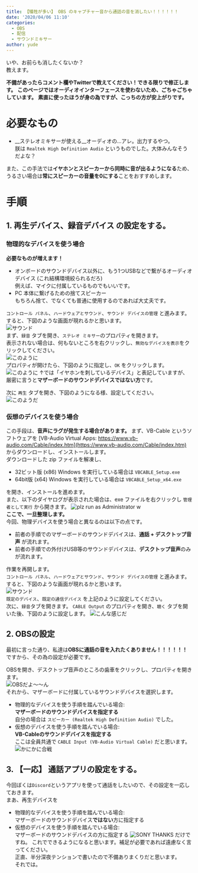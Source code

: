 ```yaml
---
title: 【犠牲が多い】 OBS のキャプチャー音から通話の音を消したい！！！！！！
date: '2020/04/06 11:10'
categories:
  - OBS
  - 配信
  - サウンドミキサー
author: yude
---
```

いや、お前らも消したくないか？  
教えます。
<!--more-->
**不備があったらコメント欄やTwitterで教えてください！できる限りで修正します。**
**このページではオーディオインターフェースを使わないため、ごちゃごちゃしています。**
**素直に使ったほうが身の為ですが、こっちの方が安上がりです。**
# 必要なもの
* __ステレオミキサーが使える__オーディオの...アレ。出力するやつ。  
朕は `Realtek High Definition Audio` というものでした。大体みんなそうだよな？


また、この手法では**イヤホンとスピーカーから同時に音が出るようになる**ため、うるさい場合は**常にスピーカーの音量を0にする**ことをおすすめします。
# 手順
## 1. 再生デバイス、録音デバイス の設定をする。

### 物理的なデバイスを使う場合
**必要なものが増えます！**  
* オンボードのサウンドデバイス以外に、もう1つUSBなどで繋がるオーディオデバイス (これ結構環境絞られるだろ)  
例えば、マイクに付属しているものでもいいです。
* PC 本体に繋げるための捨てスピーカー  
もちろん捨て、でなくても普通に使用するのであれば大丈夫です。

`コントロール パネル`、`ハードウェアとサウンド`、`サウンド デバイスの管理` と進みます。  
すると、下図のような画面が現れるかと思います。  
![サウンド](https://i.imgur.com/JVpy7j5.png)  
まず、`録音` タブを開き、`ステレオ ミキサー`のプロパティを開きます。  
表示されない場合は、何もないところを右クリックし、`無効なデバイスを表示`をクリックしてください。  
![このように](https://i.imgur.com/pVPW4z6.png)  
プロパティが開けたら、下図のように指定し、`OK` をクリックします。
![このように](https://i.imgur.com/hbAGUqo.png)
↑では「イヤホンを刺しているデバイス」と表記していますが、厳密に言うと**マザーボードのサウンドデバイスではない方**です。

次に `再生` タブを開き、下図のようになる様、設定してください。  
![このようだ](https://i.imgur.com/x4rmCU2.png)

### 仮想のデバイスを使う場合
この手段は、**音声にラグが発生する場合があります。**
まず、VB-Cable というソフトウェアを [VB-Audio Virtual Apps: https://www.vb-audio.com/Cable/index.htm](https://www.vb-audio.com/Cable/index.htm) からダウンロードし、インストールします。  
ダウンロードした zip ファイルを解凍し、
* 32ビット版 (x86) Windows を実行している場合は `VBCABLE_Setup.exe`  
* 64bit版 (x64) Windows を実行している場合は `VBCABLE_Setup_x64.exe`  

を開き、インストールを進めます。  
また、以下のダイヤログが表示された場合は、exe ファイルを右クリックし `管理者として実行` から開きます。
![plz run as Administrator w](https://i.imgur.com/dLZMXEg.png)  
**ここで、一旦整理します。**  
今回、物理デバイスを使う場合と異なるのは以下の点です。  
* 前者の手順でのマザーボードのサウンドデバイスは、**通話 + デスクトップ音声** が流れます。
* 前者の手順での外付けUSB等のサウンドデバイスは、**デスクトップ音声**のみが流れます。

作業を再開します。  
`コントロール パネル`、`ハードウェアとサウンド`、`サウンド デバイスの管理` と進みます。  
すると、下図のような画面が現れるかと思います。  
![サウンド](https://i.imgur.com/At33Vmj.png)  
`既定のデバイス`、`既定の通信デバイス` を上記のように設定してください。  
次に、`録音`タブを開きます。
`CABLE Output` のプロパティを開き、`聴く` タブを開いた後、下図のように設定します。
![こんな感じだ](https://i.imgur.com/vGO5q2a.png)

## 2. OBSの設定
最初に言った通り、私達は**OBSに通話の音を入れたくありません！！！！！！**  
ですから、その為の設定が必要です。

OBSを開き、デスクトップ音声のところの歯車をクリックし、プロパティを開きます。  
![OBSだよ～～ん](https://i.imgur.com/nt3KlbR.png)  
それから、マザーボードに付属しているサウンドデバイスを選択します。

* 物理的なデバイスを使う手順を踏んでいる場合:  
**マザーボードのサウンドデバイスを指定する**  
自分の場合は `スピーカー (Realtek High Definition Audio)` でした。  
* 仮想のデバイスを使う手順を踏んでいる場合:  
**VB-Cableのサウンドデバイスを指定する**  
ここは全員共通で `CABLE Input (VB-Audio Virtual Cable)` だと思います。  
![かにかに合戦](https://i.imgur.com/G62a8Sf.png)

## 3. 【一応】 通話アプリの設定をする。
今回ぼくは`Discord`というアプリを使って通話をしたいので、その設定を一応しておきます。  
まあ、再生デバイスを

* 物理的なデバイスを使う手順を踏んでいる場合:  
マザーボードのサウンドデバイス**ではない**方に指定する 
* 仮想のデバイスを使う手順を踏んでいる場合:  
マザーボードのサウンドデバイスの方に指定する 
![SONY THANKS](https://i.imgur.com/PVxOGAT.png)
だけですね。
これでできるようになると思います。補足が必要であれば遠慮なく言ってください。  
正直、半分深夜テンションで書いたので不備ありまくりだと思います。  
それでは。
